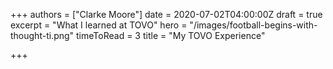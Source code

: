 +++
authors = ["Clarke Moore"]
date = 2020-07-02T04:00:00Z
draft = true
excerpt = "What I learned at TOVO"
hero = "/images/football-begins-with-thought-ti.png"
timeToRead = 3
title = "My TOVO Experience"

+++
